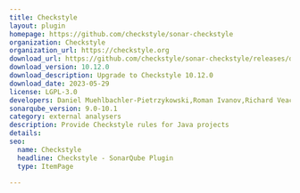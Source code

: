 ```yaml
---
title: Checkstyle
layout: plugin
homepage: https://github.com/checkstyle/sonar-checkstyle
organization: Checkstyle
organization_url: https://checkstyle.org
download_url: https://github.com/checkstyle/sonar-checkstyle/releases/download/10.12.0/checkstyle-sonar-plugin-10.12.0.jar
download_version: 10.12.0
download_description: Upgrade to Checkstyle 10.12.0
download_date: 2023-05-29
license: LGPL-3.0
developers: Daniel Muehlbachler-Pietrzykowski,Roman Ivanov,Richard Veach,Evgeny Mandrikov,Michael Gumowski,Nicolas Peru
sonarqube_version: 9.0-10.1
category: external analysers
description: Provide Checkstyle rules for Java projects
details: 
seo:
  name: Checkstyle
  headline: Checkstyle - SonarQube Plugin
  type: ItemPage

---
```

